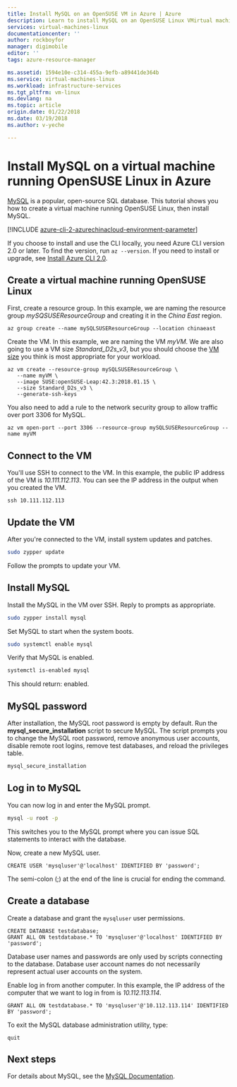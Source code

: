 ```yaml
---
title: Install MySQL on an OpenSUSE VM in Azure | Azure
description: Learn to install MySQL on an OpenSUSE Linux VMirtual machine in Azure.
services: virtual-machines-linux
documentationcenter: ''
author: rockboyfor
manager: digimobile
editor: ''
tags: azure-resource-manager

ms.assetid: 1594e10e-c314-455a-9efb-a89441de364b
ms.service: virtual-machines-linux
ms.workload: infrastructure-services
ms.tgt_pltfrm: vm-linux
ms.devlang: na
ms.topic: article
origin.date: 01/22/2018
ms.date: 03/19/2018
ms.author: v-yeche

---
```

# Install MySQL on a virtual machine running OpenSUSE Linux in Azure

[MySQL](http://www.mysql.com) is a popular, open-source SQL database. This tutorial shows you how to create a virtual machine running OpenSUSE Linux, then install MySQL.

[!INCLUDE [azure-cli-2-azurechinacloud-environment-parameter](../../../includes/azure-cli-2-azurechinacloud-environment-parameter.md)]

If you choose to install and use the CLI locally, you need Azure CLI version 2.0 or later. To find the version, run `az --version`. If you need to install or upgrade, see [Install Azure CLI 2.0](https://docs.azure.cn/zh-cn/cli/install-azure-cli?view=azure-cli-latest).

## Create a virtual machine running OpenSUSE Linux

First, create a resource group. In this example, we are naming the resource group *mySQSUSEResourceGroup* and creating it in the *China East* region.

```azurecli
az group create --name mySQLSUSEResourceGroup --location chinaeast
```

Create the VM. In this example, we are naming the VM *myVM*. We are also going to use a VM size *Standard_D2s_v3*, but you should choose the [VM size](sizes.md) you think is most appropriate for your workload.

```azurecli
az vm create --resource-group mySQLSUSEResourceGroup \
   --name myVM \
   --image SUSE:openSUSE-Leap:42.3:2018.01.15 \
   --size Standard_D2s_v3 \
   --generate-ssh-keys
```
<!-- Notice: the image MUSR be urn item of image object -->

You also need to add a rule to the network security group to allow traffic over port 3306 for MySQL.

```azurecli
az vm open-port --port 3306 --resource-group mySQLSUSEResourceGroup --name myVM
```

## Connect to the VM

You'll use SSH to connect to the VM. In this example, the public IP address of the VM is *10.111.112.113*. You can see the IP address in the output when you created the VM.

```azurecli  
ssh 10.111.112.113
```

## Update the VM

After you're connected to the VM, install system updates and patches. 

```bash
sudo zypper update
```

Follow the prompts to update your VM.

## Install MySQL 

Install the MySQL in the VM over SSH. Reply to prompts as appropriate.

```bash
sudo zypper install mysql
```

Set MySQL to start when the system boots. 

```bash
sudo systemctl enable mysql
```
Verify that MySQL is enabled.

```bash
systemctl is-enabled mysql
```

This should return: enabled.

## MySQL password

After installation, the MySQL root password is empty by default. Run the **mysql\_secure\_installation** script to secure MySQL. The script prompts you to change the MySQL root password, remove anonymous user accounts, disable remote root logins, remove test databases, and reload the privileges table. 

```bash
mysql_secure_installation
```

## Log in to MySQL

You can now log in and enter the MySQL prompt.

```bash  
mysql -u root -p
```
This switches you to the MySQL prompt where you can issue SQL statements to interact with the database.

Now, create a new MySQL user.

```   
CREATE USER 'mysqluser'@'localhost' IDENTIFIED BY 'password';
```

The semi-colon (;) at the end of the line is crucial for ending the command.

## Create a database

Create a database and grant the `mysqluser` user permissions.

```   
CREATE DATABASE testdatabase;
GRANT ALL ON testdatabase.* TO 'mysqluser'@'localhost' IDENTIFIED BY 'password';
```

Database user names and passwords are only used by scripts connecting to the database.  Database user account names do not necessarily represent actual user accounts on the system.

Enable log in from another computer. In this example, the IP address of the computer that we want to log in from is *10.112.113.114*.

```   
GRANT ALL ON testdatabase.* TO 'mysqluser'@'10.112.113.114' IDENTIFIED BY 'password';
```

To exit the MySQL database administration utility, type:

```    
quit
```

## Next steps
For details about MySQL, see the [MySQL Documentation](http://dev.mysql.com/doc/index-topic.html).
<!-- Update_Description: new articles on install mysql in opensuse VM -->
<!--ms.date: 03/19/2018-->